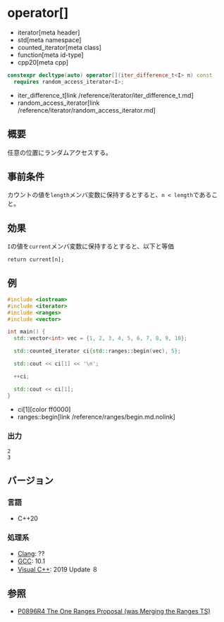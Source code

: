 # operator[]
* iterator[meta header]
* std[meta namespace]
* counted_iterator[meta class]
* function[meta id-type]
* cpp20[meta cpp]

```cpp
constexpr decltype(auto) operator[](iter_difference_t<I> n) const
  requires random_access_iterator<I>;
```
* iter_difference_t[link /reference/iterator/iter_difference_t.md]
* random_access_iterator[link /reference/iterator/random_access_iterator.md]

## 概要
任意の位置にランダムアクセスする。

## 事前条件

カウントの値を`length`メンバ変数に保持するとすると、`n < length`であること。

## 効果

`I`の値を`current`メンバ変数に保持するとすると、以下と等価

`return current[n];`

## 例
```cpp example
#include <iostream>
#include <iterator>
#include <ranges>
#include <vector>

int main() {
  std::vector<int> vec = {1, 2, 3, 4, 5, 6, 7, 8, 9, 10};

  std::counted_iterator ci{std::ranges::begin(vec), 5};

  std::cout << ci[1] << '\n';

  ++ci;

  std::cout << ci[1];
}
```
* ci[1][color ff0000]
* ranges::begin[link /reference/ranges/begin.md.nolink]

### 出力
```
2
3
```

## バージョン
### 言語
- C++20

### 処理系
- [Clang](/implementation.md#clang): ??
- [GCC](/implementation.md#gcc): 10.1
- [Visual C++](/implementation.md#visual_cpp): 2019 Update ８

## 参照
- [P0896R4 The One Ranges Proposal (was Merging the Ranges TS)](http://www.open-std.org/jtc1/sc22/wg21/docs/papers/2018/p0896r4.pdf)
